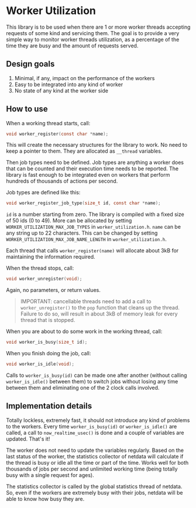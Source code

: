 <!--
title: "Worker Utilization"
custom_edit_url: https://github.com/netdata/netdata/edit/master/libnetdata/worker_utilization/README.md
sidebar_label: "Worker Utilization"
learn_status: "Published"
learn_topic_type: "References"
learn_rel_path: "Developers/libnetdata libraries"
-->

# Worker Utilization

This library is to be used when there are 1 or more worker threads accepting requests
of some kind and servicing them. The goal is to provide a very simple way to monitor
worker threads utilization, as a percentage of the time they are busy and the amount
of requests served.

## Design goals

1. Minimal, if any, impact on the performance of the workers
2. Easy to be integrated into any kind of worker
3. No state of any kind at the worker side

## How to use

When a working thread starts, call:

```c
void worker_register(const char *name);
```

This will create the necessary structures for the library to work.
No need to keep a pointer to them. They are allocated as `__thread` variables.

Then job types need to be defined. Job types are anything a worker does that can be
counted and their execution time needs to be reported. The library is fast enough to
be integrated even on workers that perform hundreds of thousands of actions per second.

Job types are defined like this:

```c
void worker_register_job_type(size_t id, const char *name);
```

`id` is a number starting from zero. The library is compiled with a fixed size of 50
ids (0 to 49). More can be allocated by setting `WORKER_UTILIZATION_MAX_JOB_TYPES` in
`worker_utilization.h`. `name` can be any string up to 22 characters. This can be
changed by setting `WORKER_UTILIZATION_MAX_JOB_NAME_LENGTH` in `worker_utilization.h`.

Each thread that calls `worker_register(name)` will allocate about 3kB for maintaining
the information required.

When the thread stops, call:

```c
void worker_unregister(void);
```

Again, no parameters, or return values.

> IMPORTANT: cancellable threads need to add a call to `worker_unregister()` to the
> `pop` function that cleans up the thread. Failure to do so, will result in about
> 3kB of memory leak for every thread that is stopped.

When you are about to do some work in the working thread, call:

```c
void worker_is_busy(size_t id);
```

When you finish doing the job, call:

```c
void worker_is_idle(void);
```

Calls to `worker_is_busy(id)` can be made one after another (without calling
`worker_is_idle()` between them) to switch jobs without losing any time between
them and eliminating one of the 2 clock calls involved.

## Implementation details

Totally lockless, extremely fast, it should not introduce any kind of problems to the
workers. Every time `worker_is_busy(id)` or `worker_is_idle()` are called, a call to
`now_realtime_usec()` is done and a couple of variables are updated. That's it!

The worker does not need to update the variables regularly. Based on the last status
of the worker, the statistics collector of netdata will calculate if the thread is
busy or idle all the time or part of the time. Works well for both thousands of jobs
per second and unlimited working time (being totally busy with a single request for
ages).

The statistics collector is called by the global statistics thread of netdata. So,
even if the workers are extremely busy with their jobs, netdata will be able to know
how busy they are.
